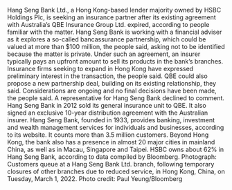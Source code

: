 Hang Seng Bank Ltd., a Hong Kong-based lender majority owned by HSBC Holdings Plc, is seeking an insurance partner after its existing agreement with Australia’s QBE Insurance Group Ltd. expired, according to people familiar with the matter.
Hang Seng Bank is working with a financial adviser as it explores a so-called bancassurance partnership, which could be valued at more than $100 million, the people said, asking not to be identified because the matter is private. Under such an agreement, an insurer typically pays an upfront amount to sell its products in the bank’s branches.
Insurance firms seeking to expand in Hong Kong have expressed preliminary interest in the transaction, the people said. QBE could also propose a new partnership deal, building on its existing relationship, they said.
Considerations are ongoing and no final decisions have been made, the people said. A representative for Hang Seng Bank declined to comment.
Hang Seng Bank in 2012 sold its general insurance unit to QBE. It also signed an exclusive 10-year distribution agreement with the Australian insurer.
Hang Seng Bank, founded in 1933, provides banking, investment and wealth management services for individuals and businesses, according to its website. It counts more than 3.5 million customers. Beyond Hong Kong, the bank also has a presence in almost 20 major cities in mainland China, as well as in Macau, Singapore and Taipei. HSBC owns about 62% in Hang Seng Bank, according to data compiled by Bloomberg.
Photograph: Customers queue at a Hang Seng Bank Ltd. branch, following temporary closures of other branches due to reduced service, in Hong Kong, China, on Tuesday, March 1, 2022. Photo credit: Paul Yeung/Bloomberg